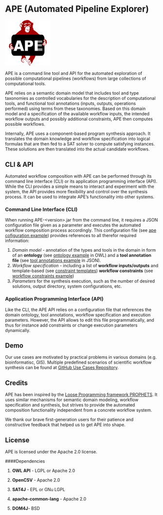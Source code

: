 # APE (Automated Pipeline Explorer)

<img src="./res/ape_logo_sqare.png" alt="logo" width="150"/>

APE is a command line tool and API for the automated exploration of possible computational pipelines (workflows) from large collections of computational tools. 

APE relies on a semantic domain model that includes tool and type taxonomies as controlled vocabularies for the description of computational tools, and functional tool annotations (inputs, outputs, operations performed) using terms from these taxonomies. Based on this domain model and a specification of the available workflow inputs, the intended workflow outputs and possibly additional constraints, APE then computes possible workflows. 

Internally, APE uses a component-based program synthesis approach. It translates the domain knowledge and workflow specification into logical formulas that are then fed to a SAT solver to compute satisfying instances. These solutions are then translated into the actual candidate workflows. 

## CLI & API
Automated workflow composition with APE can be performed through its command line interface (CLI) or its application programming interface (API). While the CLI provides a simple means to interact and experiment with the system, the API provides more flexibility and control over the synthesis process. It can be used to integrate APE’s functionality into other systems.

### Command Line Interface (CLI)
When running APE-&lt;version>.jar from the command line, it requires a JSON configuration file given as a parameter and executes the automated workflow composition process accordingly. This configuration file (see [ape cofiguration example](https://github.com/sanctuuary/APE_UseCases/)) provides references to all therefor required information:
1. *Domain model* - annotation of the types and tools in the domain in form of an **ontology** (see [ontology example](https://github.com/sanctuuary/APE_UseCases/) in OWL) and a **tool annotation file** (see [tool annotations example](https://github.com/sanctuuary/APE_UseCases/) in JSON).
2. *Workflow specification* - including a list of **workflow inputs/outputs** and template-based (see [constraint templates](https://github.com/sanctuuary/APE_UseCases/)) **workflow constraints** (see [workflow constraints example](https://github.com/sanctuuary/APE_UseCases/))
3. *Parameters* for the synthesis execution, such as the number of desired solutions, output directory, system configurations, etc.

### Application Programming Interface (API)

Like the CLI, the APE API relies on a configuration file that references the domain ontology, tool annotations, workflow specification and execution parameters. However, the API allows to edit this file programmatically, and thus for instance add constraints or change execution parameters dynamically.

## Demo 
Our use cases are motivated by practical problems in various domains (e.g. bioinformatisc, GIS). Multiple predefined scenarios of scientific workflow synthesis can be found at [GitHub Use Cases Repository](https://github.com/sanctuuary/APE_UseCases).


## Credits
APE has been inspired by the [Loose Programming framework PROPHETS](http://ls5-www.cs.tu-dortmund.de/projects/prophets/index.php). It uses similar mechanisms for semantic domain modeling, workflow specification and synthesis, but strives to provide the automated composition functionality independent from a concrete workflow system.

We thank our brave first-generation users for their patience and constructive feedback that helped us to get APE into shape. 

## License
APE is licensed under the Apache 2.0 license.

####Dependencies

1. **OWL API**	-	LGPL or Apache 2.0

3. **OpenCSV**	-	Apache 2.0

5. **SAT4J**	-	EPL or GNu LGPL

7. **apache-common-lang**	-	Apache 2.0

9. **DOM4J**-	BSD

